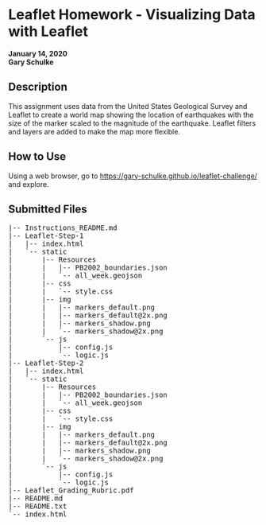 # Leaflet Homework - Visualizing Data with Leaflet
**January 14, 2020**
**<br>Gary Schulke**
## Description
This assignment uses data from the United States Geological Survey and Leaflet to create a world map showing the location of earthquakes with the size of the marker scaled to the magnitude of the earthquake.  Leaflet filters and layers are added to make the map more flexible.

## How to Use
Using a web browser, go to 
<https://gary-schulke.github.io/leaflet-challenge/> and explore.


## Submitted Files
<pre>
|-- Instructions_README.md
|-- Leaflet-Step-1
|   |-- index.html
|   `-- static
|       |-- Resources
|       |   |-- PB2002_boundaries.json
|       |   `-- all_week.geojson
|       |-- css
|       |   `-- style.css
|       |-- img
|       |   |-- markers_default.png
|       |   |-- markers_default@2x.png
|       |   |-- markers_shadow.png
|       |   `-- markers_shadow@2x.png
|       `-- js
|           |-- config.js
|           `-- logic.js
|-- Leaflet-Step-2
|   |-- index.html
|   `-- static
|       |-- Resources
|       |   |-- PB2002_boundaries.json
|       |   `-- all_week.geojson
|       |-- css
|       |   `-- style.css
|       |-- img
|       |   |-- markers_default.png
|       |   |-- markers_default@2x.png
|       |   |-- markers_shadow.png
|       |   `-- markers_shadow@2x.png
|       `-- js
|           |-- config.js
|           `-- logic.js
|-- Leaflet_Grading_Rubric.pdf
|-- README.md
|-- README.txt
`-- index.html
</pre>


